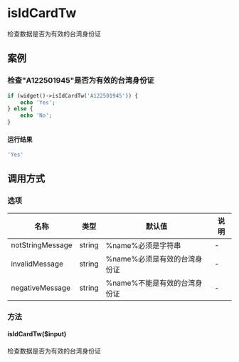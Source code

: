 isIdCardTw
==========

检查数据是否为有效的台湾身份证

案例
----

### 检查"A122501945"是否为有效的台湾身份证
```php
if (widget()->isIdCardTw('A122501945')) {
    echo 'Yes';
} else {
    echo 'No';
}
```

#### 运行结果
```php
'Yes'
```

调用方式
--------

### 选项

| 名称                | 类型    | 默认值                           | 说明              |
|---------------------|---------|----------------------------------|-------------------|
| notStringMessage    | string  | %name%必须是字符串               | -                 |
| invalidMessage      | string  | %name%必须是有效的台湾身份证     | -                 |
| negativeMessage     | string  | %name%不能是有效的台湾身份证     | -                 |

### 方法

#### isIdCardTw($input)
检查数据是否为有效的台湾身份证
